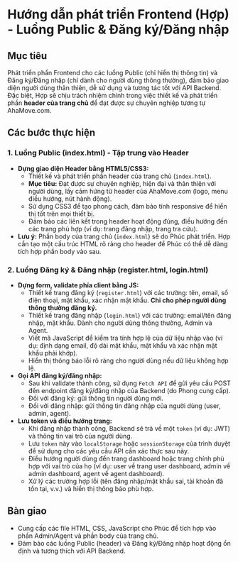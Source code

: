 # Hướng dẫn phát triển Frontend (Hợp) - Luồng Public & Đăng ký/Đăng nhập

## Mục tiêu
Phát triển phần Frontend cho các luồng Public (chỉ hiển thị thông tin) và Đăng ký/Đăng nhập (chỉ dành cho người dùng thông thường), đảm bảo giao diện người dùng thân thiện, dễ sử dụng và tương tác tốt với API Backend. Đặc biệt, Hợp sẽ chịu trách nhiệm chính trong việc thiết kế và phát triển phần **header của trang chủ** để đạt được sự chuyên nghiệp tương tự AhaMove.com.

## Các bước thực hiện

### 1. Luồng Public (index.html) - Tập trung vào Header
*   **Dựng giao diện Header bằng HTML5/CSS3:**
    *   Thiết kế và phát triển phần header của trang chủ (`index.html`).
    *   **Mục tiêu:** Đạt được sự chuyên nghiệp, hiện đại và thân thiện với người dùng, lấy cảm hứng từ header của AhaMove.com (logo, menu điều hướng, nút hành động).
    *   Sử dụng CSS3 để tạo phong cách, đảm bảo tính responsive để hiển thị tốt trên mọi thiết bị.
    *   Đảm bảo các liên kết trong header hoạt động đúng, điều hướng đến các trang phù hợp (ví dụ: trang đăng nhập, trang tra cứu).
*   **Lưu ý:** Phần body của trang chủ (`index.html`) sẽ do Phúc phát triển. Hợp cần tạo một cấu trúc HTML rõ ràng cho header để Phúc có thể dễ dàng tích hợp phần body vào sau.

### 2. Luồng Đăng ký & Đăng nhập (register.html, login.html)
*   **Dựng form, validate phía client bằng JS:**
    *   Thiết kế trang đăng ký (`register.html`) với các trường: tên, email, số điện thoại, mật khẩu, xác nhận mật khẩu. **Chỉ cho phép người dùng thông thường đăng ký.**
    *   Thiết kế trang đăng nhập (`login.html`) với các trường: email/tên đăng nhập, mật khẩu. Dành cho người dùng thông thường, Admin và Agent.
    *   Viết mã JavaScript để kiểm tra tính hợp lệ của dữ liệu nhập vào (ví dụ: định dạng email, độ dài mật khẩu, mật khẩu và xác nhận mật khẩu phải khớp).
    *   Hiển thị thông báo lỗi rõ ràng cho người dùng nếu dữ liệu không hợp lệ.
*   **Gọi API đăng ký/đăng nhập:**
    *   Sau khi validate thành công, sử dụng `Fetch API` để gửi yêu cầu POST đến endpoint đăng ký/đăng nhập của Backend (do Phong cung cấp).
    *   Đối với đăng ký: gửi thông tin người dùng mới.
    *   Đối với đăng nhập: gửi thông tin đăng nhập của người dùng (user, admin, agent).
*   **Lưu token và điều hướng trang:**
    *   Khi đăng nhập thành công, Backend sẽ trả về một `token` (ví dụ: JWT) và thông tin vai trò của người dùng.
    *   Lưu `token` này vào `localStorage` hoặc `sessionStorage` của trình duyệt để sử dụng cho các yêu cầu API cần xác thực sau này.
    *   Điều hướng người dùng đến trang dashboard hoặc trang chính phù hợp với vai trò của họ (ví dụ: user về trang user dashboard, admin về admin dashboard, agent về agent dashboard).
    *   Xử lý các trường hợp lỗi (tên đăng nhập/mật khẩu sai, tài khoản đã tồn tại, v.v.) và hiển thị thông báo phù hợp.

## Bàn giao
*   Cung cấp các file HTML, CSS, JavaScript cho Phúc để tích hợp vào phần Admin/Agent và phần body của trang chủ.
*   Đảm bảo các luồng Public (header) và Đăng ký/Đăng nhập hoạt động ổn định và tương thích với API Backend.

